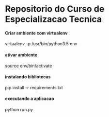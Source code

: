 # Repositorio do Curso de Especializacao Tecnica
#### Criar ambiente com virtualenv
virtualenv -p /usr/bin/python3.5 env
#### ativar ambiente
source env/bin/activate
#### instalando bibliotecas 
pip install -r requirements.txt
#### executando a aplicacao
python run.py
